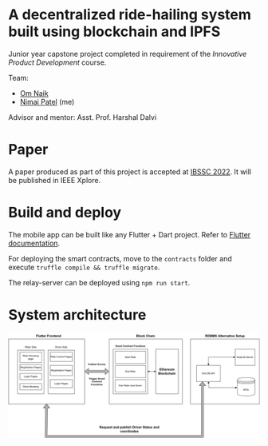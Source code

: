# A decentralized ride-hailing system built using blockchain and IPFS

Junior year capstone project completed in requirement of the *Innovative Product Development* course.

Team:

- [Om Naik](https://github.com/nike1421)
- [Nimai Patel](https://github.com/nimaipatel) (me)

Advisor and mentor:
Asst. Prof. Harshal Dalvi

# Paper

A paper produced as part of this project is accepted at [IBSSC 2022](https://www.ieeebombay.org/ibssc2022/).
It will be published in IEEE Xplore.

# Build and deploy

The mobile app can be built like any Flutter + Dart project. Refer to [Flutter documentation](https://docs.flutter.dev/).

For deploying the smart contracts, move to the `contracts` folder and execute `truffle compile && truffle migrate`.

The relay-server can be deployed using `npm run start`.

# System architecture

![System architecture](./architecture.jpeg)
